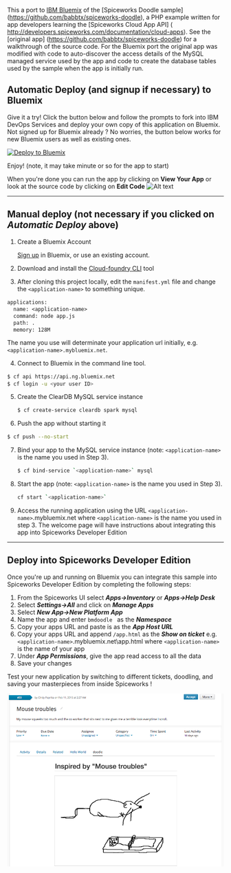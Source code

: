 This a port to [IBM Bluemix](https://console.ng.bluemix.net/?cm_mmc=IBMEcoDWW-_-IIC-_-BluemixDay-_-BluemixDayAAAWebpage) of the [Spiceworks Doodle sample] (https://github.com/babbtx/spiceworks-doodle),  a PHP  example written for app developers learning the [Spiceworks Cloud App API] ( http://developers.spiceworks.com/documentation/cloud-apps).
See the [original app]  (https://github.com/babbtx/spiceworks-doodle) for a walkthrough of the source code. For the  Bluemix port the original app was modified with code to auto-discover  the access details of the MySQL managed service used by the app and code to create the database tables used by the sample when the app is initially run.

## Automatic Deploy (and signup if necessary) to Bluemix
Give it a try! Click the button below  and follow the prompts to fork into IBM DevOps Services and deploy your own copy of this application on Bluemix. Not signed up for  Bluemix already ? No worries, the 
button below works for new Bluemix users as well as existing ones. 

[![Deploy to Bluemix](https://bluemix.net/deploy/button.png)](https://bluemix.net/deploy?repository=https://github.com/ibmecod/bluemix-spiceworks-doodle)

Enjoy! (note, it may take minute or so for the app to start)

When you're done you can run the app by clicking on **View Your App** or look at the source code by clicking on **Edit Code**
![Alt text](deployed.png "Optional title")

___

## Manual deploy (not necessary if you clicked on _Automatic Deploy_ above)

1. Create a Bluemix Account

    [Sign up](https://console.ng.bluemix.net/?cm_mmc=IBMEcoDWW-_-IIC-_-BluemixDay-_-BluemixDayAAAWebpage) in Bluemix, or use an existing account.

2. Download and install the [Cloud-foundry CLI](https://github.com/cloudfoundry/cli/releases) tool

3. After cloning this project locally, edit the `manifest.yml` file and change the `<application-name>` to something unique.
  ```none
  applications:
    name: <application-name>
    command: node app.js
    path: .
    memory: 128M
  ```
  The name you use will determinate your application url initially, e.g. `<application-name>.mybluemix.net`.

4. Connect to Bluemix in the command line tool.
  ```sh
  $ cf api https://api.ng.bluemix.net
  $ cf login -u <your user ID>
  ```
5. Create the ClearDB MySQL service instance
   ```sh
   $ cf create-service cleardb spark mysql
   ```
   
6. Push the app without  starting it
  ```sh
  $ cf push --no-start
  ```
 
7. Bind your app to the MySQL service instance (note: `<application-name>` is the name you used in Step 3).
   ```sh
   $ cf bind-service `<application-name>` mysql
   ```
   
8. Start the app (note: `<application-name>` is the name you used in Step 3).
   ```sh
   cf start `<application-name>`
   ```
9. Access the running application using the URL `<application-name>`.mybluemix.net where `<application-name>` is the name you used in step 3. The welcome page will have instructions about integrating this app into Spiceworks Developer Edition

___


## Deploy into Spiceworks Developer Edition

Once you're up and running on Bluemix you can  integrate this sample into Spiceworks Developer Edition by completing the following steps:

1. From the Spiceworks UI select **_Apps->Inventory_** or **_Apps->Help Desk_**
2. Select **_Settings->All_** and click on **_Manage Apps_**
3. Select **_New App->New Platform App_**
4. Name the app and enter ```bmdoodle ``` as the **_Namespace_**
5. Copy your apps URL and paste is as the **_App Host URL_**
6. Copy your apps URL and append ```/app.html``` as the **_Show on ticket_** e.g.  `<application-name>`.mybluemix.net\app.html where `<application-name>` is the name of your app
6. Under _**App Permissions**_, give the app read access to all the data
7. Save your changes


Test your new application by switching to different tickets, doodling, and saving your masterpieces from inside Spiceworks !

![Alt text](finished.png "Optional title")
	             
